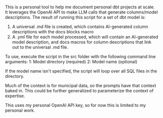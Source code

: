 This is a personal tool to help me document personal dbt projects at scale. It leverages the OpenAI API to make LLM calls that generate columns/model descriptions.
The result of running this script for a set of dbt model is:
  1. A universal .md file is created, which contains AI-generated column descriptions with the docs blocks macro
  2. A .yml file for each model processed, which will contain an AI-generated model description, and docs macros for column descriptions that link out to the universal .md file.

To use, execute the script in the src folder with the following command line arguments:
  1: Model directory (required)
  2: Model name (optional)

If the model name isn't specified, the script will loop over all SQL files in the directory.

Much of the context is for municipal data, so the prompts have that context baked in. This could be further generalized to parameterize the context of expertise.

This uses my personal OpenAI API key, so for now this is limited to my personal work.
